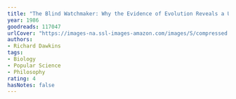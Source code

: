 ```yaml
---
title: "The Blind Watchmaker: Why the Evidence of Evolution Reveals a Universe Without Design"
year: 1986
goodreads: 117047
urlCover: "https://images-na.ssl-images-amazon.com/images/S/compressed.photo.goodreads.com/books/1553577503i/117047.jpg"
authors:
- Richard Dawkins
tags:
- Biology
- Popular Science
- Philosophy
rating: 4
hasNotes: false
---
```

